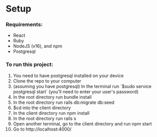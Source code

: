 # Setup

### Requirements:
<ul>
<li>React</li>
<li>Ruby</li>
<li>NodeJS (v16), and npm</li>
<li>Postgresql</li>
</ul>

### To run this project: 
<ol>
  <li>You need to have postgresql installed on your device</li>
  <li>Clone the repo to your computer</li>
  <li>(assuming you have postgresql) In the terminal run `$sudo service postgresql start` (you'll need to enter your user's password)</li>
  <li>In the root directory run bundle install</li>
  <li>In the root directory run rails db:migrate db:seed</li>
  <li>$cd into the client directory</li>
  <li>In the client directory run npm install</li>
  <li>In the root directory run rails s</li>
  <li>Open another terminal, go to the client directory and run npm start</li>
  <li>Go to http://localhost:4000/</li>
  </ol>
 
